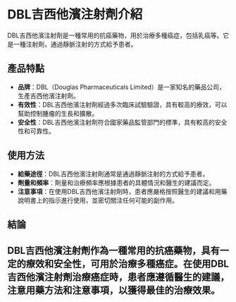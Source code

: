 # DBL吉西他濱注射劑介紹
DBL吉西他濱注射劑是一種常用的抗癌藥物，用於治療多種癌症，包括乳癌等。它是一種注射劑，通過靜脈注射的方式給予患者。
## 產品特點
- **品牌**：DBL（Douglas Pharmaceuticals Limited）是一家知名的藥品公司，生產吉西他濱注射劑。
- **有效性**：DBL吉西他濱注射劑經過多次臨床試驗驗證，具有較高的療效，可以幫助控制腫瘤的生長和擴散。
- **安全性**：DBL吉西他濱注射劑符合國家藥品監管部門的標準，具有較高的安全性和可靠性。
## 使用方法
- **給藥途徑**：DBL吉西他濱注射劑通常是通過靜脈注射的方式給予患者。
- **劑量和頻率**：劑量和治療頻率應根據患者的具體情況和醫生的建議而定。
- **注意事項**：在使用DBL吉西他濱注射劑時，患者應嚴格按照醫生的建議和用藥說明書上的指示進行使用，並密切關注任何可能的副作用。
## 結論
DBL吉西他濱注射劑作為一種常用的抗癌藥物，具有一定的療效和安全性，可用於治療多種癌症。在使用DBL吉西他濱注射劑治療癌症時，患者應遵循醫生的建議，注意用藥方法和注意事項，以獲得最佳的治療效果。
---